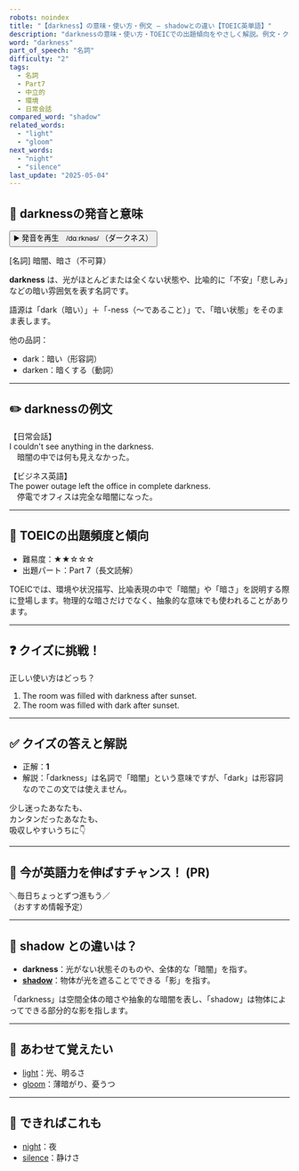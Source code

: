 ```yaml
---
robots: noindex
title: "【darkness】の意味・使い方・例文 ― shadowとの違い【TOEIC英単語】"
description: "darknessの意味・使い方・TOEICでの出題傾向をやさしく解説。例文・クイズ付きでshadowとの違いもわかりやすく学べます。"
word: "darkness"
part_of_speech: "名詞"
difficulty: "2"
tags:
  - 名詞
  - Part7
  - 中立的
  - 環境
  - 日常会話
compared_word: "shadow"
related_words:
  - "light"
  - "gloom"
next_words:
  - "night"
  - "silence"
last_update: "2025-05-04"
---
```


## 🔰 darknessの発音と意味

<button class="play-audio" onclick="playTTS('darkness')">
  <span class="play-audio-main">
    ▶️ 発音を再生　/dɑːrknəs/
  </span>
  <span class="play-audio-sub">
    （ダークネス）
  </span>
</button>

[名詞] 暗闇、暗さ（不可算）

**darkness** は、光がほとんどまたは全くない状態や、比喩的に「不安」「悲しみ」などの暗い雰囲気を表す名詞です。

語源は「dark（暗い）」＋「-ness（～であること）」で、「暗い状態」をそのまま表します。

他の品詞：  
- dark：暗い（形容詞）
- darken：暗くする（動詞）

---

## ✏️ darknessの例文

【日常会話】  
I couldn't see anything in the darkness.  
　暗闇の中では何も見えなかった。

【ビジネス英語】  
The power outage left the office in complete darkness.  
　停電でオフィスは完全な暗闇になった。

---

## 🎯 TOEICの出題頻度と傾向

- 難易度：★★☆☆☆
- 出題パート：Part 7（長文読解）

TOEICでは、環境や状況描写、比喩表現の中で「暗闇」や「暗さ」を説明する際に登場します。物理的な暗さだけでなく、抽象的な意味でも使われることがあります。

---

## ❓ クイズに挑戦！

正しい使い方はどっち？

1. The room was filled with darkness after sunset.  
2. The room was filled with dark after sunset.

---

## ✅ クイズの答えと解説

- 正解：**1**
- 解説：「darkness」は名詞で「暗闇」という意味ですが、「dark」は形容詞なのでこの文では使えません。

少し迷ったあなたも、  
カンタンだったあなたも、  
吸収しやすいうちに👇️

---

## 🚀 今が英語力を伸ばすチャンス！ (PR)

<div class="info-center">
＼毎日ちょっとずつ進もう／<br>  
（おすすめ情報予定）
</div>

---

## 🤔  shadow との違いは？

- **darkness**：光がない状態そのものや、全体的な「暗闇」を指す。
- **[shadow](/shadow)**：物体が光を遮ることでできる「影」を指す。

「darkness」は空間全体の暗さや抽象的な暗闇を表し、「shadow」は物体によってできる部分的な影を指します。

---

## 🧩 あわせて覚えたい

- [light](/light)：光、明るさ
- [gloom](/gloom)：薄暗がり、憂うつ

---

## 📖 できればこれも

- [night](/night)：夜
- [silence](/silence)：静けさ

<!-- cvid: aid41_bid11 -->
